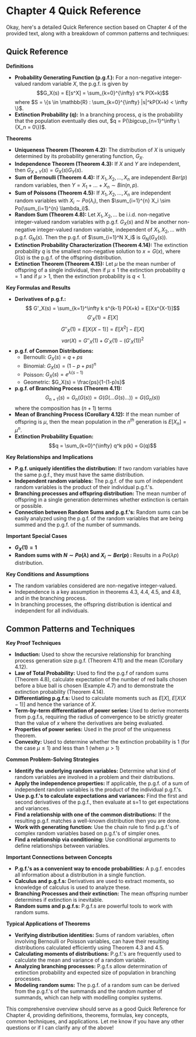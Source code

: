 # Chapter 4 Quick Reference

Okay, here's a detailed Quick Reference section based on Chapter 4 of the provided text, along with a breakdown of common patterns and techniques:

## Quick Reference

**Definitions**

*   **Probability Generating Function (p.g.f.):** For a non-negative integer-valued random variable $X$, the p.g.f. is given by
    $$G_X(s) = E[s^X] = \sum_{k=0}^{\infty} s^k P(X=k)$$
    where $S = \{s \in \mathbb{R} : \sum_{k=0}^{\infty} |s|^kP(X=k) < \infty \}$.
*   **Extinction Probability (q):** In a branching process, $q$ is the probability that the population eventually dies out, $q = P(\bigcup_{n=1}^\infty \{X_n = 0\})$.

**Theorems**

*   **Uniqueness Theorem (Theorem 4.2):** The distribution of $X$ is uniquely determined by its probability generating function, $G_X$.
*   **Independence Theorem (Theorem 4.3):** If $X$ and $Y$ are independent, then $G_{X+Y}(s) = G_X(s)G_Y(s)$.
*   **Sum of Bernoulli (Theorem 4.4):** If $X_1, X_2, \dots, X_n$ are independent $Ber(p)$ random variables, then $Y = X_1 + \dots + X_n \sim Bin(n,p)$.
*   **Sum of Poissons (Theorem 4.5):** If $X_1, X_2, \dots, X_n$ are independent random variables with $X_i \sim Po(\lambda_i)$, then $\sum_{i=1}^{n} X_i \sim Po(\sum_{i=1}^{n} \lambda_i)$.
*   **Random Sum (Theorem 4.8):** Let $X_1, X_2, ...$ be i.i.d. non-negative integer-valued random variables with p.g.f. $G_X(s)$ and $N$ be another non-negative integer-valued random variable, independent of $X_1, X_2, ...$ with p.g.f. $G_N(s)$. Then the p.g.f. of $\sum_{i=1}^N X_i$ is $G_N(G_X(s))$.
*   **Extinction Probability Characterization (Theorem 4.14):** The extinction probability $q$ is the smallest non-negative solution to $x = G(x)$, where $G(s)$ is the p.g.f. of the offspring distribution.
*   **Extinction Theorem (Theorem 4.15):** Let $\mu$ be the mean number of offspring of a single individual, then if $\mu \leq 1$ the extinction probability $q = 1$ and if $\mu > 1$, then the extinction probability is $q < 1$.

**Key Formulas and Results**

*   **Derivatives of p.g.f.:**
    $$ G'_X(s) = \sum_{k=1}^\infty k s^{k-1} P(X=k) = E[Xs^{X-1}]$$
    $$ G'_X(1) = E[X]$$
    $$ G''_X(1) = E[X(X-1)] = E[X^2] - E[X]$$
    $$ var(X) = G''_X(1) + G'_X(1) - (G'_X(1))^2 $$
*   **p.g.f. of Common Distributions:**
    *   Bernoulli: $G_X(s) = q + ps$
    *   Binomial: $G_X(s) = (1-p+ps)^n$
    *   Poisson: $G_X(s) = e^{\lambda(s-1)}$
    *   Geometric: $G_X(s) = \frac{ps}{1-(1-p)s}$
*   **p.g.f. of Branching Process (Theorem 4.11):**
    $$G_{n+1}(s) = G_n(G(s)) = G(G(...G(s)...)) = G(G_n(s))$$ where the composition has $(n+1)$ terms
*   **Mean of Branching Process (Corollary 4.12):**  If the mean number of offspring is $\mu$, then the mean population in the $n^{th}$ generation is $E[X_n] = \mu^n$.
*   **Extinction Probability Equation:**
    $$q = \sum_{k=0}^{\infty} q^k p(k) = G(q)$$

**Key Relationships and Implications**

*   **P.g.f. uniquely identifies the distribution:** If two random variables have the same p.g.f., they must have the same distribution.
*   **Independent random variables:** The p.g.f. of the sum of independent random variables is the product of their individual p.g.f.'s.
*   **Branching processes and offspring distribution:** The mean number of offspring in a single generation determines whether extinction is certain or possible.
*   **Connection between Random Sums and p.g.f.'s:** Random sums can be easily analyzed using the p.g.f. of the random variables that are being summed and the p.g.f. of the number of summands.

**Important Special Cases**

*   **$G_X(1) = 1$**
*   **Random sums with $N \sim Po(\lambda)$ and $X_i \sim Ber(p)$ :** Results in a $Po(\lambda p)$ distribution.

**Key Conditions and Assumptions**

*   The random variables considered are non-negative integer-valued.
*   Independence is a key assumption in theorems 4.3, 4.4, 4.5, and 4.8, and in the branching process.
*   In branching processes, the offspring distribution is identical and independent for all individuals.

## Common Patterns and Techniques

**Key Proof Techniques**

*   **Induction:** Used to show the recursive relationship for branching process generation size p.g.f. (Theorem 4.11) and the mean (Corollary 4.12).
*   **Law of Total Probability:** Used to find the p.g.f of random sums (Theorem 4.8), calculate expectation of the number of red balls chosen before a blue ball is chosen (Example 4.7) and to demonstrate the extinction probability (Theorem 4.14).
*   **Differentiating p.g.f.s:** Used to calculate moments such as $E[X]$, $E[X(X-1)]$ and hence the variance of $X$.
*   **Term-by-term differentiation of power series:** Used to derive moments from p.g.f.s, requiring the radius of convergence to be strictly greater than the value of $x$ where the derivatives are being evaluated.
*   **Properties of power series:** Used in the proof of the uniqueness theorem.
*   **Convexity:** Used to determine whether the extinction probability is 1 (for the case $\mu \leq 1$) and less than 1 (when $\mu > 1$)

**Common Problem-Solving Strategies**

*   **Identify the underlying random variables:** Determine what kind of random variables are involved in a problem and their distributions.
*   **Apply the independence properties:** If applicable, the p.g.f. of a sum of independent random variables is the product of the individual p.g.f.'s.
*   **Use p.g.f.'s to calculate expectations and variances:** Find the first and second derivatives of the p.g.f., then evaluate at s=1 to get expectations and variances.
*   **Find a relationship with one of the common distributions:** If the resulting p.g.f. matches a well-known distribution then you are done.
*   **Work with generating function:** Use the chain rule to find p.g.f.'s of complex random variables based on p.g.f.'s of simpler ones.
*   **Find a relationship via conditioning:**  Use conditional arguments to define relationships between variables.

**Important Connections between Concepts**

*   **P.g.f.'s as a convenient way to encode probabilities:** A p.g.f. encodes all information about a distribution in a single function.
*   **Calculus and p.g.f.s:** Derivatives are used to extract moments, so knowledge of calculus is used to analyze these.
*   **Branching Processes and their extinction:** The mean offspring number determines if extinction is inevitable.
*   **Random sums and p.g.f.s:** P.g.f.s are powerful tools to work with random sums.

**Typical Applications of Theorems**

*   **Verifying distribution identities:** Sums of random variables, often involving Bernoulli or Poisson variables, can have their resulting distributions calculated efficiently using Theorem 4.3 and 4.5.
*   **Calculating moments of distributions:** P.g.f.'s are frequently used to calculate the mean and variance of a random variable.
*   **Analyzing branching processes:** P.g.f.s allow determination of extinction probability and expected size of population in branching processes.
*   **Modeling random sums:** The p.g.f. of a random sum can be derived from the p.g.f.'s of the summands and the random number of summands, which can help with modelling complex systems.

This comprehensive overview should serve as a good Quick Reference for Chapter 4, providing definitions, theorems, formulas, key concepts, common techniques, and applications.  Let me know if you have any other questions or if I can clarify any of the above!
